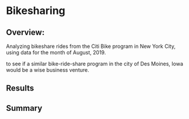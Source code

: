 # Bikesharing
## Overview:
Analyzing bikeshare rides from the Citi Bike program in New York City, using data for the month of August, 2019. 

to see if a similar bike-ride-share program in the city of Des Moines, Iowa would be a wise business venture.


## Results



## Summary
